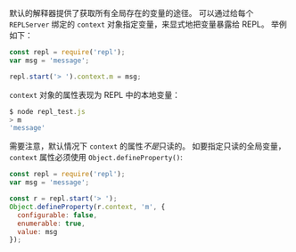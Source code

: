 
默认的解释器提供了获取所有全局存在的变量的途径。
可以通过给每个 `REPLServer` 绑定的 `context` 对象指定变量，来显式地把变量暴露给 REPL。
举例如下：

```js
const repl = require('repl');
var msg = 'message';

repl.start('> ').context.m = msg;
```

`context` 对象的属性表现为 REPL 中的本地变量：

```js
$ node repl_test.js
> m
'message'
```

需要注意，默认情况下 `context` 的属性*不是*只读的。
如要指定只读的全局变量，`context` 属性必须使用 `Object.defineProperty()`:

```js
const repl = require('repl');
var msg = 'message';

const r = repl.start('> ');
Object.defineProperty(r.context, 'm', {
  configurable: false,
  enumerable: true,
  value: msg
});
```

